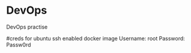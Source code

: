 # DevOps
DevOps practise 

#creds for ubuntu ssh enabled docker image
Username: root
Password: Passw0rd
